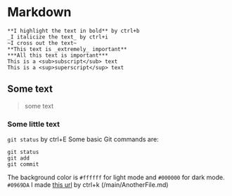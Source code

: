 # Markdown

```
**I highlight the text in bold** by ctrl+b
_I italicize the text_ by ctrl+i
~I cross out the text~
**This text is _extremely_ important**
***All this text is important***
This is a <sub>subscript</sub> text
This is a <sup>superscript</sup> text
```
## Some text
>some text
### Some little text
`git status` by ctrl+E
Some basic Git commands are:
```
git status
git add
git commit
```
The background color is `#ffffff` for light mode and `#000000` for dark mode.
`#0969DA`
I made [this url](http://www.mobilmusic.ru/mfile/b2/41/b0/1127316.jpg) by ctrl+k
(/main/AnotherFile.md)

